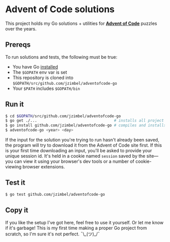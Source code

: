 # Advent of Code solutions

This project holds my Go solutions + utilities for **[Advent of Code](https://adventofcode.com/)** puzzles over the years.

## Prereqs
To run solutions and tests, the following must be true:
- You have Go [installed](https://golang.org/dl/)
- The `$GOPATH` env var is set
- This repository is cloned into `$GOPATH/src/github.com/jzimbel/adventofcode-go`
- Your `$PATH` includes `$GOPATH/bin`

## Run it
```sh
$ cd $GOPATH/src/github.com/jzimbel/adventofcode-go
$ go get ./...                                  # installs all project dependencies
$ go install github.com/jzimbel/adventofcode-go # compiles and installs project to $GOPATH/bin/
$ adventofcode-go <year> <day>
```

If the input for the solution you're trying to run hasn't already been saved, the program will try to download it from the Advent of Code site first. If this is your first time downloading an input, you'll be asked to provide your unique session id. It's held in a cookie named `session` saved by the site—you can view it using your browser's dev tools or a number of cookie-viewing browser extensions.

## Test it
```sh
$ go test github.com/jzimbel/adventofcode-go
```

## Copy it
If you like the setup I've got here, feel free to use it yourself. Or let me know if it's garbage! This is my first time making a proper Go project from scratch, so I'm sure it's not perfect. ¯\\\_(ツ)\_/¯

